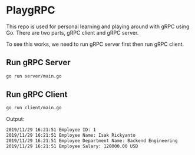 # PlaygRPC

This repo is used for personal learning and playing around with gRPC using Go.
There are two parts, gRPC client and gRPC server.

To see this works, we need to run gRPC server first then run gRPC client.

## Run gRPC Server

```sh
go run server/main.go
```

## Run gRPC Client


```sh
go run client/main.go
```

Output:
```sh
2019/11/29 16:21:51 Employee ID: 1
2019/11/29 16:21:51 Employee Name: Isak Rickyanto
2019/11/29 16:21:51 Employee Department Name: Backend Engineering
2019/11/29 16:21:51 Employee Salary: 120000.00 USD
```
